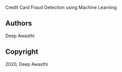 Credit Card Fraud Detection using Machine Learning

Authors
------------
Deep Awasthi

Copyright
------------
2020, Deep Awasthi
